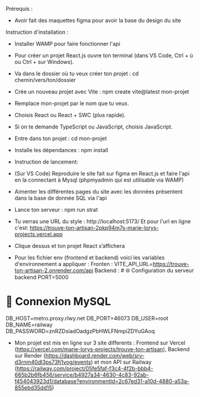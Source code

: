 Prérequis :
- Avoir fait des maquettes figma pour avoir la base du design du site

Instruction d'installation :
- Installer WAMP pour faire fonctionner l'api
- Pour créer un projet React.js ouvre ton terminal (dans VS Code, Ctrl + ù ou Ctrl + sur Windows).
- Va dans le dossier où tu veux créer ton projet :
cd chemin/vers/ton/dossier
- Crée un nouveau projet avec Vite :
npm create vite@latest mon-projet
- Remplace mon-projet par le nom que tu veux.
- Choisis React ou React + SWC (plus rapide).
- Si on te demande TypeScript ou JavaScript, choisis JavaScript.
- Entre dans ton projet :
cd mon-projet
- Installe les dépendances :
npm install

- Instruction de lancement:
- (Sur VS Code) Reproduire le site fait sur figma en React.js et faire l'api en la connectant à Mysql (phpmyadmin qui est utilisable via WAMP)
- Aimenter les différentes pages du site avec les données présentent dans la base de donnée SQL via l'api
- Lance ton serveur :
npm run strat
- Tu verras une URL du style :
http://localhost:5173/
Et pour l'url en ligne c'est:
https://trouve-ton-artisan-2pkp94m7s-marie-lorys-projects.vercel.app

- Clique dessus et ton projet React s’affichera

- Pour les fichier env (frontend et backend) voici les variables d'environnement a appliquer : 
Fronten : VITE_API_URL=https://trouve-ton-artisan-2.onrender.com/api
Backend : # 🌐 Configuration du serveur backend
PORT=5000

# 💾 Connexion MySQL
DB_HOST=metro.proxy.rlwy.net
DB_PORT=46073
DB_USER=root
DB_NAME=railway
DB_PASSWORD=znRZDsiadOadgzPbHWLFNmpiZDYuGAoq

- Mon projet est mis en ligne sur 3 site differents : Frontend sur Vercel (https://vercel.com/marie-lorys-projects/trouve-ton-artisan), 
Backend sur Render (https://dashboard.render.com/web/srv-d3rnm40dl3ps73fj1vog/events)
et mon API sur Railway (https://railway.com/project/05fe5faf-f3c4-4f2b-bbb4-665b2b6fb456/service/b4927a34-4630-4c83-92ab-f454043923d1/database?environmentId=2c67ed31-a10d-4880-a53a-855ebd35dd15)
